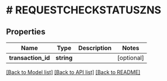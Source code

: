 # # REQUESTCHECKSTATUSZNS

## Properties

Name | Type | Description | Notes
------------ | ------------- | ------------- | -------------
**transaction_id** | **string** |  | [optional]

[[Back to Model list]](../../README.md#models) [[Back to API list]](../../README.md#endpoints) [[Back to README]](../../README.md)
